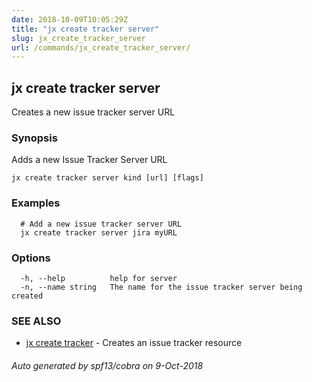 ```yaml
---
date: 2018-10-09T10:05:29Z
title: "jx create tracker server"
slug: jx_create_tracker_server
url: /commands/jx_create_tracker_server/
---
```

## jx create tracker server

Creates a new issue tracker server URL

### Synopsis

Adds a new Issue Tracker Server URL

```
jx create tracker server kind [url] [flags]
```

### Examples

```
  # Add a new issue tracker server URL
  jx create tracker server jira myURL
```

### Options

```
  -h, --help          help for server
  -n, --name string   The name for the issue tracker server being created
```

### SEE ALSO

* [jx create tracker](/commands/jx_create_tracker/)	 - Creates an issue tracker resource

###### Auto generated by spf13/cobra on 9-Oct-2018
